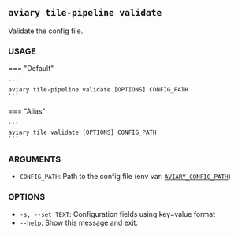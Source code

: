 <style>
  .md-sidebar--secondary { visibility: hidden }
</style>

## `aviary tile-pipeline validate`

Validate the config file.

### **USAGE**

=== "Default"

    ```
    aviary tile-pipeline validate [OPTIONS] CONFIG_PATH
    ```

=== "Alias"

    ```
    aviary tile validate [OPTIONS] CONFIG_PATH
    ```

### **ARGUMENTS**

- `CONFIG_PATH`: Path to the config file (env var: [`AVIARY_CONFIG_PATH`][AVIARY_CONFIG_PATH])

  [AVIARY_CONFIG_PATH]: ../environment_variables.md#aviary_config_path

### **OPTIONS**

- `-s, --set TEXT`: Configuration fields using key=value format
- `--help`: Show this message and exit.
